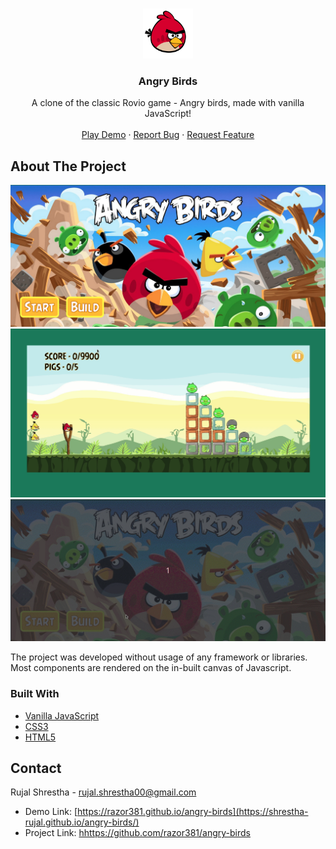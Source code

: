 <!-- PROJECT LOGO -->
<br />
<p align="center">
  <a href="#">
    <img src="assets/img/red.png" alt="Logo" width="80" height="80">
  </a>

  <h3 align="center">Angry Birds</h3>

  <p align="center">
    A clone of the classic Rovio game - Angry birds, made with vanilla JavaScript!
    <br />
    <br />
    <a href="https://shrestha-rujal.github.io/angry-birds/">Play Demo</a>
    ·
    <a href="https://github.com/shrestha-rujal/angry-birds/issues">Report Bug</a>
    ·
    <a href="https://github.com/shrestha-rujal/angry-birds/issues">Request Feature</a>
  </p>
</p>


<!-- ABOUT THE PROJECT -->
## About The Project
![Menu screen](https://raw.githubusercontent.com/razor381/angry-birds/develop/screenshots/home-screenshot.png)
![Gameplay](https://raw.githubusercontent.com/razor381/angry-birds/develop/screenshots/level-gameplay.gif)
![Builder mode Gameplay](https://raw.githubusercontent.com/razor381/angry-birds/develop/screenshots/builder-gameplay.gif)

The project was developed without usage of any framework or libraries. Most components are rendered on the in-built canvas of Javascript.

### Built With

* [Vanilla JavaScript](#)
* [CSS3](#)
* [HTML5](#)

## Contact

Rujal Shrestha - rujal.shrestha00@gmail.com

* Demo Link: [https://razor381.github.io/angry-birds](https://shrestha-rujal.github.io/angry-birds/)
* Project Link: [hhttps://github.com/razor381/angry-birds](https://github.com/shrestha-rujal/angry-birds)
